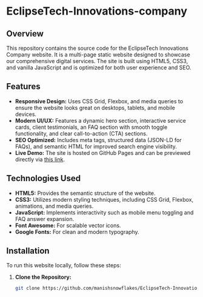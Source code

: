 # EclipseTech-Innovations-company

## Overview
This repository contains the source code for the EclipseTech Innovations Company website. It is a multi-page static website designed to showcase our comprehensive digital services. The site is built using HTML5, CSS3, and vanilla JavaScript and is optimized for both user experience and SEO.

## Features
- **Responsive Design:** Uses CSS Grid, Flexbox, and media queries to ensure the website looks great on desktops, tablets, and mobile devices.
- **Modern UI/UX:** Features a dynamic hero section, interactive service cards, client testimonials, an FAQ section with smooth toggle functionality, and clear call-to-action (CTA) sections.
- **SEO Optimized:** Includes meta tags, structured data (JSON-LD for FAQs), and semantic HTML for improved search engine visibility.
- **Live Demo:** The site is hosted on GitHub Pages and can be previewed directly via [this link](https://manishsnowflakes.github.io/EclipseTech-Innovations-company/#).

## Technologies Used
- **HTML5:** Provides the semantic structure of the website.
- **CSS3:** Utilizes modern styling techniques, including CSS Grid, Flexbox, animations, and media queries.
- **JavaScript:** Implements interactivity such as mobile menu toggling and FAQ answer expansion.
- **Font Awesome:** For scalable vector icons.
- **Google Fonts:** For clean and modern typography.

## Installation
To run this website locally, follow these steps:

1. **Clone the Repository:**
   ```bash
   git clone https://github.com/manishsnowflakes/EclipseTech-Innovations-company.git

